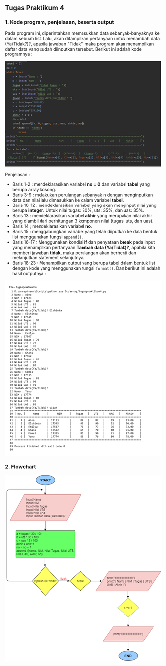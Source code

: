 ## Tugas Praktikum 4

### 1. Kode program, penjelasan, beserta output
Pada program ini, diperintahkan memasukkan data sebanyak-banyaknya ke dalam sebuah list. Lalu, akan ditampilkan pertanyaan untuk menambah data (Ya/Tidak?)?, apabila jawaban "Tidak", maka program akan  menampilkan daftar data yang sudah diinputkan tersebut.
Berikut ini adalah kode programnya :

![enter image description here](https://github.com/kameliacindy/labpy04/blob/master/img/kode.PNG)

Penjelasan :

 - Baris 1-2 : mendeklarasikan variabel  **no = 0**  dan variabel **tabel** yang berupa array kosong.
 - Baris 3-9 : melakukan perulangan sebanyak n dengan menginputkan data dan nilai lalu dimasukkan ke dalam variabel **tabel**. 
 - Baris 10-12 : mendeklarasikan variabel yang akan menginput nilai yang berupa **integer**.  Untuk nilai tugas: 30%, uts: 35%, dan uas: 35%.
 - Baris 13 : mendeklarasikan variabel **akhir** yang merupakan nilai akhir yang diambil dari perhitungan 3 komponen nilai (tugas, uts, dan uas).
 - Baris 14 ; mendeklarasikan variabel **no**.
 - Baris 15 : menggabungkan variabel yang telah diiputkan ke dala bentuk list menggunakan fungsi `append()`.
 - Baris 16-17 : Menggunakan kondisi **if** dan penyataan **break** pada input yang menampilkan pertanyaan **Tambah data (Ya/Tidak)?**, apabila kita memberi jawaban **tidak**, maka perulangan akan berhenti dan melanjutkan statement selanjutnya.
 - Baris 18-23 : Menampilkan output yang berupa tabel dalam bentuk list dengan kode yang menggunakan fungsi `format()`.
 Dan berikut ini adalah hasil outputnya :
 
 ![enter image description here](https://github.com/kameliacindy/labpy04/blob/master/img/op.PNG)
 
### 2. Flowchart

![enter image description here](https://github.com/kameliacindy/labpy04/blob/master/img/flow.png)
